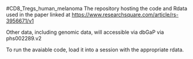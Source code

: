 #CD8_Tregs_human_melanoma
The repository hosting the code and Rdata used in the paper linked at https://www.researchsquare.com/article/rs-3956671/v1

Other data, including genomic data, will accessible via dbGaP via phs002289.v2

To run the avaiable code, load it into a session with the appropriate rdata.
